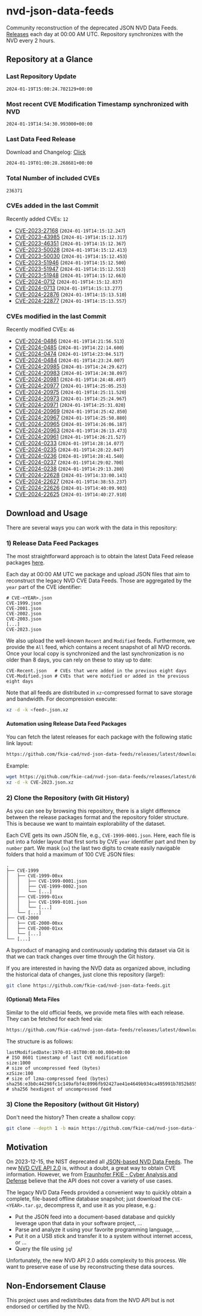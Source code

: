 # nvd-json-data-feeds

Community reconstruction of the deprecated JSON NVD Data Feeds. 
[Releases](https://github.com/fkie-cad/nvd-json-data-feeds/releases/latest) each day at 00:00 AM UTC.
Repository synchronizes with the NVD every 2 hours.

## Repository at a Glance

### Last Repository Update

```plain
2024-01-19T15:00:24.702129+00:00
```

### Most recent CVE Modification Timestamp synchronized with NVD

```plain
2024-01-19T14:54:30.993000+00:00
```

### Last Data Feed Release

Download and Changelog: [Click](https://github.com/fkie-cad/nvd-json-data-feeds/releases/latest)

```plain
2024-01-19T01:00:28.268681+00:00
```

### Total Number of included CVEs

```plain
236371
```

### CVEs added in the last Commit

Recently added CVEs: `12`

* [CVE-2023-27168](CVE-2023/CVE-2023-271xx/CVE-2023-27168.json) (`2024-01-19T14:15:12.247`)
* [CVE-2023-43985](CVE-2023/CVE-2023-439xx/CVE-2023-43985.json) (`2024-01-19T14:15:12.317`)
* [CVE-2023-46351](CVE-2023/CVE-2023-463xx/CVE-2023-46351.json) (`2024-01-19T14:15:12.367`)
* [CVE-2023-50028](CVE-2023/CVE-2023-500xx/CVE-2023-50028.json) (`2024-01-19T14:15:12.413`)
* [CVE-2023-50030](CVE-2023/CVE-2023-500xx/CVE-2023-50030.json) (`2024-01-19T14:15:12.453`)
* [CVE-2023-51946](CVE-2023/CVE-2023-519xx/CVE-2023-51946.json) (`2024-01-19T14:15:12.500`)
* [CVE-2023-51947](CVE-2023/CVE-2023-519xx/CVE-2023-51947.json) (`2024-01-19T14:15:12.553`)
* [CVE-2023-51948](CVE-2023/CVE-2023-519xx/CVE-2023-51948.json) (`2024-01-19T14:15:12.663`)
* [CVE-2024-0712](CVE-2024/CVE-2024-07xx/CVE-2024-0712.json) (`2024-01-19T14:15:12.837`)
* [CVE-2024-0713](CVE-2024/CVE-2024-07xx/CVE-2024-0713.json) (`2024-01-19T14:15:13.277`)
* [CVE-2024-22876](CVE-2024/CVE-2024-228xx/CVE-2024-22876.json) (`2024-01-19T14:15:13.510`)
* [CVE-2024-22877](CVE-2024/CVE-2024-228xx/CVE-2024-22877.json) (`2024-01-19T14:15:13.557`)


### CVEs modified in the last Commit

Recently modified CVEs: `46`

* [CVE-2024-0486](CVE-2024/CVE-2024-04xx/CVE-2024-0486.json) (`2024-01-19T14:21:56.513`)
* [CVE-2024-0485](CVE-2024/CVE-2024-04xx/CVE-2024-0485.json) (`2024-01-19T14:22:14.600`)
* [CVE-2024-0474](CVE-2024/CVE-2024-04xx/CVE-2024-0474.json) (`2024-01-19T14:23:04.517`)
* [CVE-2024-0484](CVE-2024/CVE-2024-04xx/CVE-2024-0484.json) (`2024-01-19T14:23:24.007`)
* [CVE-2024-20985](CVE-2024/CVE-2024-209xx/CVE-2024-20985.json) (`2024-01-19T14:24:29.627`)
* [CVE-2024-20983](CVE-2024/CVE-2024-209xx/CVE-2024-20983.json) (`2024-01-19T14:24:38.097`)
* [CVE-2024-20981](CVE-2024/CVE-2024-209xx/CVE-2024-20981.json) (`2024-01-19T14:24:48.497`)
* [CVE-2024-20977](CVE-2024/CVE-2024-209xx/CVE-2024-20977.json) (`2024-01-19T14:25:05.253`)
* [CVE-2024-20975](CVE-2024/CVE-2024-209xx/CVE-2024-20975.json) (`2024-01-19T14:25:11.520`)
* [CVE-2024-20973](CVE-2024/CVE-2024-209xx/CVE-2024-20973.json) (`2024-01-19T14:25:24.967`)
* [CVE-2024-20971](CVE-2024/CVE-2024-209xx/CVE-2024-20971.json) (`2024-01-19T14:25:31.020`)
* [CVE-2024-20969](CVE-2024/CVE-2024-209xx/CVE-2024-20969.json) (`2024-01-19T14:25:42.850`)
* [CVE-2024-20967](CVE-2024/CVE-2024-209xx/CVE-2024-20967.json) (`2024-01-19T14:25:50.880`)
* [CVE-2024-20965](CVE-2024/CVE-2024-209xx/CVE-2024-20965.json) (`2024-01-19T14:26:06.187`)
* [CVE-2024-20963](CVE-2024/CVE-2024-209xx/CVE-2024-20963.json) (`2024-01-19T14:26:13.473`)
* [CVE-2024-20961](CVE-2024/CVE-2024-209xx/CVE-2024-20961.json) (`2024-01-19T14:26:21.527`)
* [CVE-2024-0233](CVE-2024/CVE-2024-02xx/CVE-2024-0233.json) (`2024-01-19T14:28:14.077`)
* [CVE-2024-0235](CVE-2024/CVE-2024-02xx/CVE-2024-0235.json) (`2024-01-19T14:28:22.047`)
* [CVE-2024-0236](CVE-2024/CVE-2024-02xx/CVE-2024-0236.json) (`2024-01-19T14:28:41.540`)
* [CVE-2024-0237](CVE-2024/CVE-2024-02xx/CVE-2024-0237.json) (`2024-01-19T14:29:02.700`)
* [CVE-2024-0238](CVE-2024/CVE-2024-02xx/CVE-2024-0238.json) (`2024-01-19T14:29:13.280`)
* [CVE-2024-22628](CVE-2024/CVE-2024-226xx/CVE-2024-22628.json) (`2024-01-19T14:33:00.143`)
* [CVE-2024-22627](CVE-2024/CVE-2024-226xx/CVE-2024-22627.json) (`2024-01-19T14:38:53.237`)
* [CVE-2024-22626](CVE-2024/CVE-2024-226xx/CVE-2024-22626.json) (`2024-01-19T14:40:09.903`)
* [CVE-2024-22625](CVE-2024/CVE-2024-226xx/CVE-2024-22625.json) (`2024-01-19T14:40:27.910`)


## Download and Usage

There are several ways you can work with the data in this repository:

### 1) Release Data Feed Packages

The most straightforward approach is to obtain the latest Data Feed release packages [here](https://github.com/fkie-cad/nvd-json-data-feeds/releases/latest).

Each day at 00:00 AM UTC we package and upload JSON files that aim to reconstruct the legacy NVD CVE Data Feeds.
Those are aggregated by the `year` part of the CVE identifier:

```
# CVE-<YEAR>.json
CVE-1999.json
CVE-2001.json
CVE-2002.json
CVE-2003.json
[...]
CVE-2023.json
```

We also upload the well-known `Recent` and `Modified` feeds.
Furthermore, we provide the `All` feed, which contains a recent snapshot of all NVD records.
Once your local copy is synchronized and the last synchronization is no older than 8 days, you can rely on these to stay up to date:

```plain
CVE-Recent.json   # CVEs that were added in the previous eight days
CVE-Modified.json # CVEs that were modified or added in the previous eight days
```

Note that all feeds are distributed in `xz`-compressed format to save storage and bandwidth.
For decompression execute:

```sh
xz -d -k <feed>.json.xz
```


#### Automation using Release Data Feed Packages

You can fetch the latest releases for each package with the following static link layout:

```sh
https://github.com/fkie-cad/nvd-json-data-feeds/releases/latest/download/CVE-<YEAR>.json.xz
```

Example:

```sh
wget https://github.com/fkie-cad/nvd-json-data-feeds/releases/latest/download/CVE-2023.json.xz
xz -d -k CVE-2023.json.xz
```



### 2) Clone the Repository (with Git History)

As you can see by browsing this repository, there is a slight difference between the release packages format and the repository folder structure.
This is because we want to maintain explorability of the dataset.

Each CVE gets its own JSON file, e.g., `CVE-1999-0001.json`.
Here, each file is put into a folder layout that first sorts by CVE `year` identifier part and then by `number` part.
We mask (`xx`) the last two digits to create easily navigable folders that hold a maximum of 100 CVE JSON files:

```plain
.
├── CVE-1999
│   ├── CVE-1999-00xx
│   │   ├── CVE-1999-0001.json
│   │   ├── CVE-1999-0002.json
│   │   └── [...]
│   ├── CVE-1999-01xx
│   │   ├── CVE-1999-0101.json
│   │   └── [...]
│   └── [...]
├── CVE-2000
│   ├── CVE-2000-00xx
│   ├── CVE-2000-01xx
│   └── [...]
└── [...]
```

A byproduct of managing and continuously updating this dataset via Git is that we can track changes over time through the Git history.

If you are interested in having the NVD data as organized above, including the historical data of changes, just clone this repository (large!):

```sh
git clone https://github.com/fkie-cad/nvd-json-data-feeds.git
```

#### (Optional) Meta Files

Similar to the old official feeds, we provide meta files with each release. They can be fetched for each feed via:

```sh
https://github.com/fkie-cad/nvd-json-data-feeds/releases/latest/download/CVE-<YEAR>.meta
```

The structure is as follows:

```plain
lastModifiedDate:1970-01-01T00:00:00.000+00:00                          # ISO 8601 timestamp of last CVE modification
size:1000                                                               # size of uncompressed feed (bytes)
xzSize:100                                                              # size of lzma-compressed feed (bytes)
sha256:e3b0c44298fc1c149afbf4c8996fb92427ae41e4649b934ca495991b7852b855 # sha256 hexdigest of uncompressed feed
```


### 3) Clone the Repository (without Git History)

Don't need the history? Then create a shallow copy:

```sh
git clone --depth 1 -b main https://github.com/fkie-cad/nvd-json-data-feeds.git
```

## Motivation

On 2023-12-15, the NIST deprecated all [JSON-based NVD Data Feeds](https://nvd.nist.gov/vuln/data-feeds#divRetirementBanner-1).
The new [NVD CVE API 2.0](https://nvd.nist.gov/developers/vulnerabilities) is, without a doubt, a great way to obtain CVE information.
However, we from [Fraunhofer FKIE - Cyber Analysis and Defense](https://www.fkie.fraunhofer.de/en/departments/cad.html) believe that the API does not cover a variety of use cases.

The legacy NVD Data Feeds provided a convenient way to quickly obtain a complete, file-based offline database snapshot; just download the `CVE-<YEAR>.tar.gz`, decompress it, and use it as you please, e.g.:

* Put the JSON feed into a document-based database and quickly leverage upon that data in your software project, ...
* Parse and analyze it using your favorite programming language, ...
* Put it on a USB stick and transfer it to a system without internet access, or ...
* Query the file using `jq`!

Unfortunately, the new NVD API 2.0 adds complexity to this process.
We want to preserve ease of use by reconstructing these data sources.

## Non-Endorsement Clause

This project uses and redistributes data from the NVD API but is not endorsed or certified by the NVD.